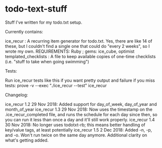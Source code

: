 # todo-text-stuff
Stuff I've written for my todo.txt setup.

Currently contains:

ice_recur : A recurring item generator for todo.txt.  Yes, there are like 14 of these, but I couldn't find a single one that could do "every 2 weeks", so I wrote my own.   REQUIREMENTS: Ruby ; gems: ice_cube, optimist
templated_checklists : A file to keep available copies of one-time checklists (i.e. "stuff to take when going swimming")

Tests:

Run ice_recur tests like this if you want pretty output and failure if you miss tests: prove -v --exec "./ice_recur --test" ice_recur

Changelog:

ice_recur 1.2 29 Nov 2018: Added support for day_of_week, day_of_year and month_of_year
ice_recur 1.3 29 Nov 2018: Now uses the timestamp on the .ice_recur_completed file, and runs the schedule for each day since then, so you can run it less than once a day and it'll still work properly.
ice_recur 1.4 30 Nov 2018: No longer uses todotxt-rb; this means better handling of key/value tags, at least potentially
ice_recur 1.5  2 Dec 2018: Added -n, -p, and -o.  Won't run twice on the same day anymore.  Additional clarity on what's getting added.
